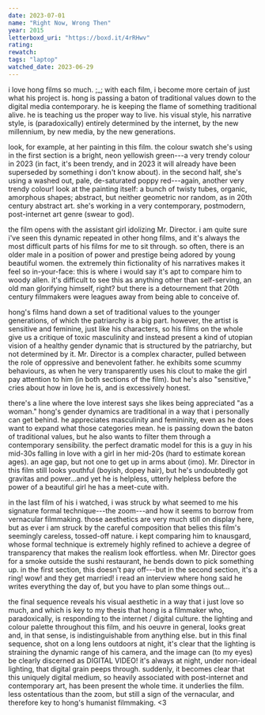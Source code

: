```yaml
---
date: 2023-07-01
name: "Right Now, Wrong Then"
year: 2015
letterboxd_uri: "https://boxd.it/4rRHwv"
rating: 
rewatch: 
tags: "laptop"
watched_date: 2023-06-29
---
```


i love hong films so much. ;_; with each film, i become more certain of just what his project is. hong is passing a baton of traditional values down to the digital media contemporary. he is keeping the flame of something traditional alive. he is teaching us the proper way to live. his visual style, his narrative style, is (paradoxically) entirely determined by the internet, by the new millennium, by new media, by the new generations.

look, for example, at her painting in this film. the colour swatch she's using in the first section is a bright, neon yellowish green---a very trendy colour in 2023 (in fact, it's been trendy, and in 2023 it will already have been superseded by something i don't know about). in the second half, she's using a washed out, pale, de-saturated poppy red---again, another very trendy colour! look at the painting itself: a bunch of twisty tubes, organic, amorphous shapes; abstract, but neither geometric nor random, as in 20th century abstract art. she's working in a very contemporary, postmodern, post-internet art genre (swear to god).

the film opens with the assistant girl idolizing Mr. Director. i am quite sure i've seen this dynamic repeated in other hong films, and it's always the most difficult parts of his films for me to sit through. so often, there is an older male in a position of power and prestige being adored by young beautiful women. the extremely thin fictionality of his narratives makes it feel so in-your-face: this is where i would say it's apt to compare him to woody allen. it's difficult to see this as anything other than self-serving, an old man glorifying himself, right? but there is a detournement that 20th century filmmakers were leagues away from being able to conceive of.

hong's films hand down a set of traditional values to the younger generations, of which the patriarchy is a big part. however, the artist is sensitive and feminine, just like his characters, so his films on the whole give us a critique of toxic masculinity and instead present a kind of utopian vision of a healthy gender dynamic that is structured by the patriarchy, but not determined by it. Mr. Director is a complex character, pulled between the role of oppressive and benevolent father. he exhibits some scummy behaviours, as when he very transparently uses his clout to make the girl pay attention to him (in both sections of the film). but he's also "sensitive," cries about how in love he is, and is excessively honest. 

there's a line where the love interest says she likes being appreciated "as a woman." hong's gender dynamics are traditional in a way that i personally can get behind. he appreciates masculinity and femininity, even as he does want to expand what those categories mean. he is passing down the baton of traditional values, but he also wants to filter them through a contemporary sensibility. the perfect dramatic model for this is a guy in his mid-30s falling in love with a girl in her mid-20s (hard to estimate korean ages). an age gap, but not one to get up in arms about (imo). Mr. Director in this film still looks youthful (boyish, dopey hair), but he's undoubtedly got gravitas and power...and yet he is helpless, utterly helpless before the power of a beautiful girl he has a meet-cute with.

in the last film of his i watched, i was struck by what seemed to me his signature formal technique---the zoom---and how it seems to borrow from vernacular filmmaking. those aesthetics are very much still on display here, but as ever i am struck by the careful composition that belies this film's seemingly careless, tossed-off nature. i kept comparing him to knausgard, whose formal technique is extremely highly refined to achieve a degree of transparency that makes the realism look effortless. when Mr. Director goes for a smoke outside the sushi restaurant, he bends down to pick something up. in the first section, this doesn't pay off---but in the second section, it's a ring! wow! and they get married! i read an interview where hong said he writes everything the day of, but you have to plan some things out...

the final sequence reveals his visual aesthetic in a way that i just love so much, and which is key to my thesis that hong is a filmmaker who, paradoxically, is responding to the internet / digital culture. the lighting and colour palette throughout this film, and his oeuvre in general, looks great and, in that sense, is indistinguishable from anything else. but in this final sequence, shot on a long lens outdoors at night, it's clear that the lighting is straining the dynamic range of his camera, and the image can (to my eyes) be clearly discerned as DIGITAL VIDEO! it's always at night, under non-ideal lighting, that digital grain peeps through. suddenly, it becomes clear that this uniquely digital medium, so heavily associated with post-internet and contemporary art, has been present the whole time. it underlies the film. less ostentatious than the zoom, but still a sign of the vernacular, and therefore key to hong's humanist filmmaking. <3
